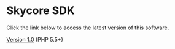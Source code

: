 <h1>Skycore SDK</h1>

Click the link below to access the latest version of this software.

<a href="/1.0/README.md">Version 1.0</a> (PHP 5.5+)
